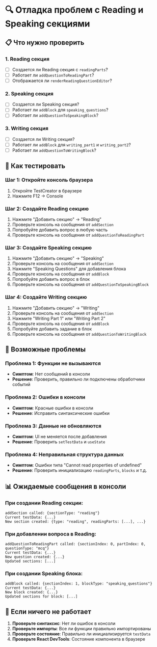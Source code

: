 # 🔍 Отладка проблем с Reading и Speaking секциями

## 📋 Что нужно проверить

### 1. **Reading секция**
- [ ] Создается ли Reading секция с `readingParts`?
- [ ] Работает ли `addQuestionToReadingPart`?
- [ ] Отображается ли `renderReadingQuestionEditor`?

### 2. **Speaking секция**
- [ ] Создается ли Speaking секция?
- [ ] Работает ли `addBlock` для `speaking_questions`?
- [ ] Работает ли `addQuestionToSpeakingBlock`?

### 3. **Writing секция**
- [ ] Создается ли Writing секция?
- [ ] Работает ли `addBlock` для `writing_part1` и `writing_part2`?
- [ ] Работает ли `addQuestionToWritingBlock`?

## 🚀 Как тестировать

### Шаг 1: Откройте консоль браузера
1. Откройте TestCreator в браузере
2. Нажмите F12 → Console

### Шаг 2: Создайте Reading секцию
1. Нажмите "Добавить секцию" → "Reading"
2. Проверьте консоль на сообщения от `addSection`
3. Попробуйте добавить вопрос в любую часть
4. Проверьте консоль на сообщения от `addQuestionToReadingPart`

### Шаг 3: Создайте Speaking секцию
1. Нажмите "Добавить секцию" → "Speaking"
2. Проверьте консоль на сообщения от `addSection`
3. Нажмите "Speaking Questions" для добавления блока
4. Проверьте консоль на сообщения от `addBlock`
5. Попробуйте добавить вопрос в блок
6. Проверьте консоль на сообщения от `addQuestionToSpeakingBlock`

### Шаг 4: Создайте Writing секцию
1. Нажмите "Добавить секцию" → "Writing"
2. Проверьте консоль на сообщения от `addSection`
3. Нажмите "Writing Part 1" или "Writing Part 2"
4. Проверьте консоль на сообщения от `addBlock`
5. Попробуйте добавить задание в блок
6. Проверьте консоль на сообщения от `addQuestionToWritingBlock`

## 🐛 Возможные проблемы

### Проблема 1: Функции не вызываются
- **Симптом**: Нет сообщений в консоли
- **Решение**: Проверить, правильно ли подключены обработчики событий

### Проблема 2: Ошибки в консоли
- **Симптом**: Красные ошибки в консоли
- **Решение**: Исправить синтаксические ошибки

### Проблема 3: Данные не обновляются
- **Симптом**: UI не меняется после добавления
- **Решение**: Проверить `setTestData` и `useState`

### Проблема 4: Неправильная структура данных
- **Симптом**: Ошибки типа "Cannot read properties of undefined"
- **Решение**: Проверить инициализацию `readingParts`, `blocks` и т.д.

## 📊 Ожидаемые сообщения в консоли

### При создании Reading секции:
```
addSection called: {sectionType: "reading"}
Current testData: {...}
New section created: {type: "reading", readingParts: [...], ...}
```

### При добавлении вопроса в Reading:
```
addQuestionToReadingPart called: {sectionIndex: 0, partIndex: 0, questionType: "mcq"}
Current testData: {...}
New question created: {...}
Updated sections: [...]
```

### При создании Speaking блока:
```
addBlock called: {sectionIndex: 1, blockType: "speaking_questions"}
Current testData: {...}
New block created: {...}
Updated sections for block: [...]
```

## 🔧 Если ничего не работает

1. **Проверьте синтаксис**: Нет ли ошибок в консоли
2. **Проверьте импорты**: Все ли функции правильно импортированы
3. **Проверьте состояние**: Правильно ли инициализируется `testData`
4. **Проверьте React DevTools**: Состояние компонента в браузере
